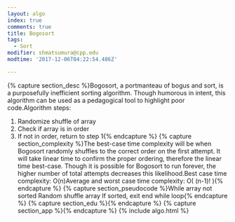```yaml
---
layout: algo
index: true
comments: true
title: Bogosort
tags:
  - Sort
modifier: shmatsumura@cpp.edu
modtime: '2017-12-06T04:22:54.486Z'

---
```

{% capture section_desc %}Bogosort, a portmanteau of bogus and sort, is a purposefully inefficient sorting algorithm.  Though humorous in intent, this algorithm can be used as a pedagogical tool to highlight poor code.Algorithm steps:
1.	Randomize shuffle of array
2.	Check if array is in order
3.	If not in order, return to step 1{% endcapture %}
{% capture section_complexity %}The best-case time complexity will be when Bogosort randomly shuffles to the correct order on the first attempt.  It will take linear time to confirm the proper ordering, therefore the linear time best-case.  Though it is possible for Bogosort to run forever, the higher number of total attempts decreases this likelihood.Best case time complexity: O(n)Average and worst case time complexity: O( (n-1)! ){% endcapture %}
{% capture section_pseudocode %}While array not sorted
Random shuffle array
If sorted, exit end while loop{% endcapture %}
{% capture section_edu %}{% endcapture %}
{% capture section_app %}{% endcapture %}
{% include algo.html %}